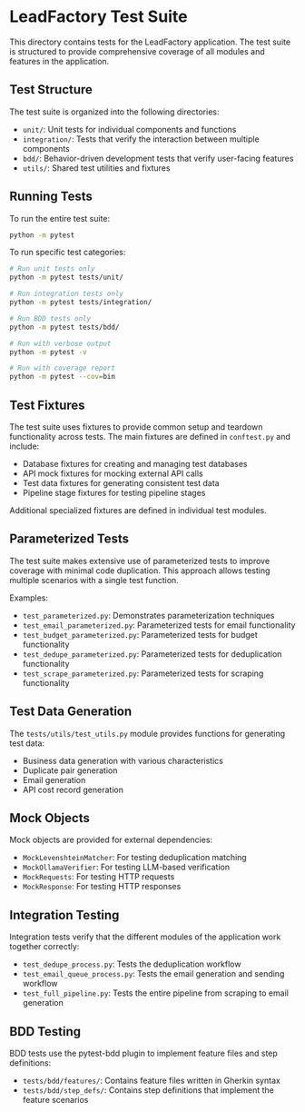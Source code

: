 # LeadFactory Test Suite

This directory contains tests for the LeadFactory application. The test suite is structured to provide comprehensive coverage of all modules and features in the application.

## Test Structure

The test suite is organized into the following directories:

- `unit/`: Unit tests for individual components and functions
- `integration/`: Tests that verify the interaction between multiple components
- `bdd/`: Behavior-driven development tests that verify user-facing features
- `utils/`: Shared test utilities and fixtures

## Running Tests

To run the entire test suite:

```bash
python -m pytest
```

To run specific test categories:

```bash
# Run unit tests only
python -m pytest tests/unit/

# Run integration tests only
python -m pytest tests/integration/

# Run BDD tests only
python -m pytest tests/bdd/

# Run with verbose output
python -m pytest -v

# Run with coverage report
python -m pytest --cov=bin
```

## Test Fixtures

The test suite uses fixtures to provide common setup and teardown functionality across tests. The main fixtures are defined in `conftest.py` and include:

- Database fixtures for creating and managing test databases
- API mock fixtures for mocking external API calls
- Test data fixtures for generating consistent test data
- Pipeline stage fixtures for testing pipeline stages

Additional specialized fixtures are defined in individual test modules.

## Parameterized Tests

The test suite makes extensive use of parameterized tests to improve coverage with minimal code duplication. This approach allows testing multiple scenarios with a single test function.

Examples:

- `test_parameterized.py`: Demonstrates parameterization techniques
- `test_email_parameterized.py`: Parameterized tests for email functionality
- `test_budget_parameterized.py`: Parameterized tests for budget functionality
- `test_dedupe_parameterized.py`: Parameterized tests for deduplication functionality
- `test_scrape_parameterized.py`: Parameterized tests for scraping functionality

## Test Data Generation

The `tests/utils/test_utils.py` module provides functions for generating test data:

- Business data generation with various characteristics
- Duplicate pair generation
- Email generation
- API cost record generation

## Mock Objects

Mock objects are provided for external dependencies:

- `MockLevenshteinMatcher`: For testing deduplication matching
- `MockOllamaVerifier`: For testing LLM-based verification
- `MockRequests`: For testing HTTP requests
- `MockResponse`: For testing HTTP responses

## Integration Testing

Integration tests verify that the different modules of the application work together correctly:

- `test_dedupe_process.py`: Tests the deduplication workflow
- `test_email_queue_process.py`: Tests the email generation and sending workflow
- `test_full_pipeline.py`: Tests the entire pipeline from scraping to email generation

## BDD Testing

BDD tests use the pytest-bdd plugin to implement feature files and step definitions:

- `tests/bdd/features/`: Contains feature files written in Gherkin syntax
- `tests/bdd/step_defs/`: Contains step definitions that implement the feature scenarios
